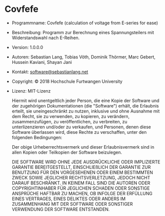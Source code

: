 # Covfefe
- Programmname: Covfefe (calculation of voltage from E-series for ease)
- Beschreibung: Programm zur Berechnung eines Spannungsteilers mit Widerstandswahl nach E-Reihen.
- Version: 1.0.0.0
- Autoren: Sebastian Lang, Tobias Vöth, Dominik Thörmer, Marc Gebert, Hussein Kaviani, Shayan Jani
- Kontakt: software@sebastianlang.net
- Copyright: © 2018 Hochschule Furtwangen University
- Lizenz: MIT-Lizenz

  Hiermit wird unentgeltlich jeder Person, die eine Kopie der Software und der zugehörigen Dokumentationen (die "Software") erhält, die Erlaubnis erteilt, sie uneingeschränkt zu nutzen, inklusive und ohne Ausnahme mit dem Recht, sie zu verwenden, zu kopieren, zu verändern, zusammenzufügen, zu veröffentlichen, zu verbreiten, zu unterlizenzieren und/oder zu verkaufen, und Personen, denen diese Software überlassen wird, diese Rechte zu verschaffen, unter den folgenden Bedingungen:
  
  Der obige Urheberrechtsvermerk und dieser Erlaubnisvermerk sind in allen Kopien oder Teilkopien der Software beizulegen.
  
  DIE SOFTWARE WIRD OHNE JEDE AUSDRÜCKLICHE ODER IMPLIZIERTE GARANTIE BEREITGESTELLT, EINSCHLIEßLICH DER GARANTIE ZUR BENUTZUNG FÜR DEN VORGESEHENEN ODER EINEM BESTIMMTEN ZWECK SOWIE JEGLICHER RECHTSVERLETZUNG, JEDOCH NICHT DARAUF BESCHRÄNKT. IN KEINEM FALL SIND DIE AUTOREN ODER COPYRIGHTINHABER FÜR JEGLICHEN SCHADEN ODER SONSTIGE ANSPRÜCHE HAFTBAR ZU MACHEN, OB INFOLGE DER ERFÜLLUNG EINES VERTRAGES, EINES DELIKTES ODER ANDERS IM ZUSAMMENHANG MIT DER SOFTWARE ODER SONSTIGER VERWENDUNG DER SOFTWARE ENTSTANDEN.
